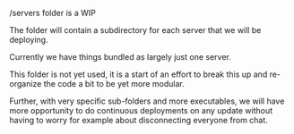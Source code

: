 /servers folder is a WIP

The folder will contain a subdirectory for each server that we will be deploying.

Currently we have things bundled as largely just one server.

This folder is not yet used, it is a start of an effort to break this up and re-organize
the code a bit to be yet more modular.

Further, with very specific sub-folders and more executables, we will have more opportunity
to do continuous deployments on any update without having to worry for example about
disconnecting everyone from chat.
